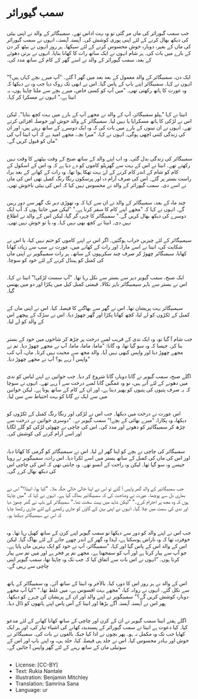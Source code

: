 # سمب گیورائر

##
جب سمب گیورائر کی ماں مر گئی تو وہ بہت اداس تھے۔ سمبیگائر کے والد نے اپنی بیٹی کی دیکھ بھال کرنے کے لئے اپنی پوری کوشش کی۔ آہستہ آہستہ، انہوں نے سمب گیورائر کی ماں کے بغیر، دوبارہ خوش محسوس کرنے کے لئے سیکھا۔ ہر روز انہوں نے بیٹھ کر دن کے بارے میں بات کی۔ ہر شام انہوں نے ایک ساتھ رات کا کھانا بنایا۔ انہوں نے برتن دھوئے کے بعد، سمب گیورائر کے والد نے اسے گھر کے کام کے ساتھ مدد کی۔

##
ایک دن، سمبیگائر کے والد معمول کے بعد بعد میں گھر آ گئے۔ "آپ میرے بچے کہاں ہیں؟" انہوں نے کہا۔ سمبیگائر اپنے باپ کے پاس گیا۔ اس نے ابھی تک روک دیا جب وہ نے دیکھا کہ وہ عورت کا ہاتھ رکھتی تھی۔ "میں آپ کو کسی خاص، میرے بچے سے ملنا چاہتا ہوں، یہ انیتا ہے،" انہوں نے مسکرا کر کہا۔

##
انیتا نے کہا "ہیلو سمبیگائر، آپ کے والد نے مجھے آپ کے بارے میں بہت کچھ بتایا"۔ لیکن اس نے لڑکی کا ہاتھ مسکرایا یا نہیں لیا۔ سمبیگائر کے والد خوش اور حوصلہ افزائی کرتے تھے۔ انہوں نے ان تینوں کے بارے میں بات کی کہ وہ ایک دوسرے کے ساتھ رہتے ہیں، اور ان کی زندگی کتنی اچھی ہوگی۔ انہوں نے کہا، "میرا بچہ، مجھے امید ہے کہ آپ انیتا آپ کی ماں کو قبول کریں گے۔"

##
سمبیگائر کی زندگی بدل گئی۔ وہ اب اپنے والد کے ساتھ صبح کے وقت بیٹھنے کا وقت نہیں رکھتے تھے۔ انیتا نے اس کے بہت سے گھریلو کاموں کو دے دیا ہے کہ وہ اس کے اسکول کے کام کو شام کے اندر کام کرنے کے لۓ بہت تھکا ہوا تھا۔ وہ رات کے کھانے کے بعد براہ راست بستر پر گئے۔ اس کی صرف آرام دہ اور پرسکون رنگا رنگ کمبل تھی اس کی ماں نے اسے دی۔ سمب گیورائر کے والد نے محسوس نہیں کیا کہ اس کی بیٹی ناخوش تھی۔

##
چند ماہ کے بعد، سمبیگائر کے والد نے ان سے کہا کہ وہ تھوڑی دیر تک گھر سے دور رہیں گے۔ انہوں نے کہا کہ "مجھے اپنے کام کا سفر کرنا ہے۔" "لیکن میں جانتا ہوں کہ آپ ایک دوسرے کی دیکھ بھال کریں گے۔" سمبیگائر کا چہرہ گر گیا، لیکن اس کے والد نے اطلاع نہیں دی۔ انیتا نے کچھ بھی نہیں کہا۔ وہ یا تو خوش نہیں تھی۔

##
سیمبیگائر کے لئے چیزیں خراب ہوگئیں۔ اگر اس نے اپنے کاموں کو ختم نہیں کیا، یا اس نے شکایت کی، انیتا نے اسے مارا۔ اور رات کے کھانے میں، عورت نے سب سے زیادہ کھانا کھایا، سیمبگائر چھوڑ کر صرف چند سکریپوں کے ساتھ۔ ہر رات سمبیگویر نے اپنی ماں کی کمبل کو ہینڈل کرنے کے لئے خود کو سوچا۔

##
ایک صبح، سمب گیویر دیر سے بستر سے نکل رہا تھا۔ "آپ سست لڑکی!" انیتا نے کہا۔ اس نے بستر سے باہر سیمبیگائر باہر نکالا۔ قیمتی کمبل کیل میں پکڑا اور دو میں پھنس گیا۔

##
سیمبیگائر بہت پریشان تھا۔ اس نے گھر سے بھاگنے کا فیصلہ کیا۔ اس نے اپنی ماں کے کمبل کے ٹکڑوں کو لے لیا، کچھ کھانا پکڑا اور گھر چھوڑ دیا۔ اس نے سڑک کے پیچھے اس کے والد کو لے لیا۔

##
جب شام آ گیا تو، وہ ایک ندی کے قریب لمبے درخت پر چڑھ کر شاخوں میں خود کے بستر بنا کر۔ جیسا کہ وہ سو گیا تھا، وہ گانا: "ماما، ماما، ماما، آپ نے مجھے چھوڑ دیا۔ تم نے مجھے چھوڑ دیا اور واپس کبھی نہیں آیا۔ والد مجھ سے محبت نہیں کرتا۔ ماں، آپ کب واپس آ رہے ہو؟ آپ نے مجھے چھوڑ دیا۔"

##
اگلے صبح، سمب گیویر نے گانا دوبارہ گانا شروع کر دیا۔ جب خواتین نے اپنے لباس کو ندی میں دھونے کے لئے آتے ہیں، تو وہ غمگین گانا لمبے درخت سے آ رہے تھے۔ انہوں نے سوچا کہ یہ صرف پتیوں کی پتیوں کو پھیر دیتا ہے، اور ان کے کام کے ساتھ ہوتا ہے۔ لیکن خواتین میں سے ایک نے گانا کو بہت احتیاط سے سن لیا۔

##
اس عورت نے درخت میں دیکھا۔ جب اس نے لڑکی اور رنگا رنگ کمبل کے ٹکڑوں کو دیکھا، وہ پکارا، "میرے بھائی کے بچے!" سمب گیویر نے۔ "دوسری خواتین نے درخت سے چڑھ کر سمبیگائیر کو دھونے اور مدد کی۔ اس کی چاچی نے چھوٹی لڑکی کو گلے لگایا اور اسے آرام کرنے کی کوشش کی۔

##
سمبیگائر کی چاچی نے بچے کو اپنا گھر لے لیا۔ اس نے سیمبیگائر کو گرمی کا کھانا دیا، اور اس کی ماں کی کمبل کے ساتھ بستر میں اسے ٹکرا دیا۔ اس رات، سمبیگویر نے رویا جیسے وہ سو گیا تھا۔ لیکن وہ راحت کے آنسو تھے۔ وہ جانتی تھی کہ اس کی چاچی اس کی دیکھ بھال کرے گی۔

##
جب سمبیگائیر کے والد گھر واپس آ گئے تو اس نے اپنا خالی خالی جگہ ملا۔ "کیا ہوا، انیتا؟" اس نے بھاری دل سے پوچھا۔ عورت نے وضاحت کی کہ سمبیگائیر بھاگ گیا ہے۔ انہوں نے کہا کہ "میں چاہتا ہوں کہ وہ مجھ پر احترام کرے۔" "لیکن شاید میں بہت سخت تھا۔" سمبیگائر کے باپ نے گھر چھوڑ دیا اور ندی کی سمت میں چلا گیا۔ انہوں نے اپنی بہن کے گاؤں کو جاری رکھنے کے لئے جاری رکھنا چاہا کہ اس نے سیمبیگائر دیکھا ہو۔

##
جب اس نے اپنے والد کو دور سے دیکھا تو سمب گیویر اپنے کزن کے ساتھ کھیل رہا تھا۔ وہ خوفزدہ تھا کہ وہ ناراض ہوسکتا ہے، لہذا وہ گھر کے اندر چھپے جانے کے لئے بھاگ گیا۔ لیکن اس کے والد اس کے پاس گیا اور کہا، "سمبیگائر، آپ نے خود کو ایک بہترین ماں پایا ہے۔ جو آپ سے پیار کرتا ہے اور آپ کو سمجھتا ہے۔ مجھے تم پر فخر ہے اور میں تم سے پیار کرتا ہوں۔ "انہوں نے اس بات سے اتفاق کیا کہ جب تک وہ چاہتا تھا، سمب گیویر اپنی چاچی سے رہیں گے۔

##
اس کے والد نے ہر روز اس کا دورہ کیا۔ بالآخر وہ انیتا کے ساتھ آئے۔ وہ سمبیگائر کے ہاتھ سے نکل گئے۔ انہوں نے روانہ کیا، "مجھے بہت افسوس ہے، میں غلط تھا۔" "کیا آپ مجھے دوبارہ کوشش کریں گے؟" سمبیگویر نے اپنے والد اور ان کے پریشان کن چہرے کو دیکھا۔ پھر اس نے آہستہ آہستہ آگے بڑھا اور انیتا کے آس پاس اپنے ہاتھوں کو ڈال دیا۔

##
اگلے ہفتے انیتا سمب گیویر نے ان کے کزن اور چاچی کے ساتھ کھانا کھانے کے لئے مدعو کیا۔ کیا دعوت ہے انیتا نے سمب گیورائر کے پسندیدہ کھانے کی اشیاء تیار کی، اور ہر ایک کھایا جب تک وہ مکمل نہ ہو۔ پھر بچوں نے ادا کیا جبکہ بالغوں نے بات کی۔ سمبیگائر نے خوش اور بہادر محسوس کیا۔ اس نے جلد ہی فیصلہ کیا، جلد ہی، وہ اپنے باپ اور اس کے سوتیلی ماں کے ساتھ رہنے کے لئے گھر واپس آ جائیں گے۔

##
* License: [CC-BY]
* Text: Rukia Nantale
* Illustration: Benjamin Mitchley
* Translation: Samrina Sana
* Language: ur
